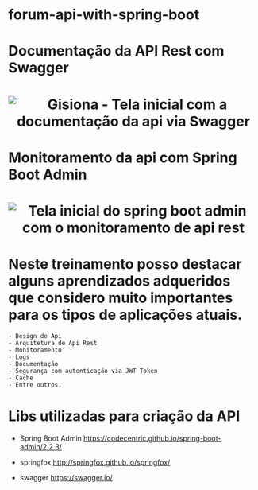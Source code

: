 # forum-api-with-spring-boot


# Documentação da API Rest com Swagger
<h1 align="center">
    <img alt="Gisiona - Tela inicial com a documentação da api via Swagger" src="https://i.pinimg.com/originals/de/43/bb/de43bbf0a0475f456afada3bf5b90fd0.png" />
</h1>

# Monitoramento da api com Spring Boot Admin
<h1 align="center">
    <img alt="Tela inicial do spring boot admin com o monitoramento de api rest" src="https://i.pinimg.com/originals/7f/4c/91/7f4c91981e2075396417a0023c0b4cc1.png" />
</h1>

# Neste treinamento posso destacar alguns aprendizados adqueridos que considero muito importantes para os tipos de aplicações atuais.
    - Design de Api
    - Arquitetura de Api Rest
    - Monitoramento
    - Logs
    - Documentação
    - Segurança com autenticação via JWT Token
    - Cache 
    - Entre outros.


# Libs utilizadas para criação da API

- Spring Boot Admin
https://codecentric.github.io/spring-boot-admin/2.2.3/

- springfox
http://springfox.github.io/springfox/

- swagger
https://swagger.io/
